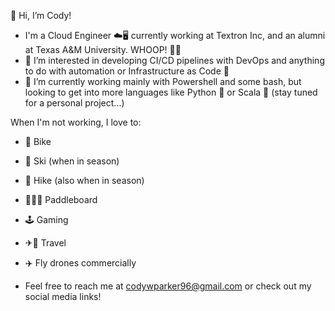 👋 Hi, I’m Cody!

- I'm a Cloud Engineer ☁️🖥️ currently working at Textron Inc, and an alumni at Texas A&M University. WHOOP! 👍🏽
- 👀 I’m interested in developing CI/CD pipelines with DevOps and anything to do with automation or Infrastructure as Code 🤖
- 🌱 I’m currently working mainly with Powershell and some bash, but looking to get into more languages like Python 🐍 or Scala :red_circle: (stay tuned for a personal project...)

When I'm not working, I love to:
- 🚴 Bike
- 🎿 Ski (when in season)
- 🥾 Hike (also when in season)
- 🚣🏿‍♀️ Paddleboard
- 🕹️ Gaming
- ✈:tokyo_tower: Travel
- :airplane: Fly drones commercially

- Feel free to reach me at codywparker96@gmail.com or check out my social media links!


